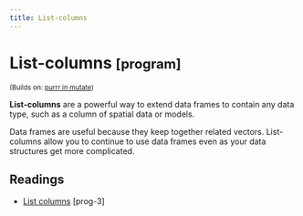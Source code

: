 ```yaml
---
title: List-columns
---
```


<!-- Generated automatically from list-cols.yml. Do not edit by hand -->

# List-columns <small class='program'>[program]</small>
<small>(Builds on: [purrr in mutate](purrr-mutate.md))</small>

**List-columns** are a powerful way to extend data frames to contain any
data type, such as a column of spatial data or models.

Data frames are useful because they keep together related vectors.
List-columns allow you to continue to use data frames even as your data
structures get more complicated.

## Readings

  * [List columns](https://dcl-prog.stanford.edu/list-columns.html) [prog-3]


